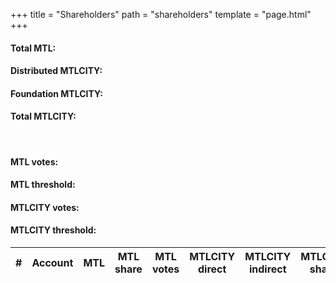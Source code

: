 +++
title = "Shareholders"
path = "shareholders"
template = "page.html"
+++
<script src="../js/global.js" defer></script>
<script src="../js/delegate.js" defer></script>
<script src="../js/shareholders.js" defer></script>

<h4>Total MTL: <span id="mtl_total"></span></h4>
<h4>Distributed MTLCITY: <span id="distributed_city"></span></h4>
<h4>Foundation MTLCITY: <span id="mtl_city_foundation"></span></h4>
<h4>Total MTLCITY: <span id="mtl_city_total"></span></h4>

<br>

<h4>MTL votes: <span id="mtl_votes_total"></span></h4>
<h4>MTL threshold: <span id="mtl_votes_threshold"></span></h4>
<h4>MTLCITY votes: <span id="mtl_city_votes_total"></span></h4>
<h4>MTLCITY threshold: <span id="mtl_city_votes_threshold"></span></h4>

<table id="shareholders-table" class="display">
  <thead>
    <tr>
      <th>#</th>
      <th>Account</th>
      <th>MTL</th>
      <th>MTL share</th>
      <th>MTL votes</th>
      <th>MTLCITY direct</th>
      <th>MTLCITY indirect</th>
      <th>MTLCITY share</th>
      <th>MTLCITY votes</th>
      <th>Has EURMTL</th>
    </tr>
  </thead>
  <tbody>

  </tbody>
</table>

<script>
  window.onload = function(){ drawShareholders(); };
</script>
